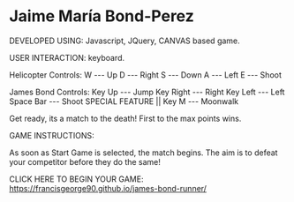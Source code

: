 # Jaime María Bond-Perez

DEVELOPED USING: Javascript, JQuery, CANVAS based game.

USER INTERACTION: keyboard.

Helicopter Controls:
W --- Up
D --- Right
S --- Down
A --- Left
E --- Shoot

James Bond Controls:
Key Up --- Jump
Key Right --- Right
Key Left --- Left
Space Bar --- Shoot
SPECIAL FEATURE || Key M --- Moonwalk

Get ready, its a match to the death! First to the max points wins.

GAME INSTRUCTIONS:

As soon as Start Game is selected, the match begins. The aim is to defeat your competitor before they do the same!

CLICK HERE TO BEGIN YOUR GAME:
https://francisgeorge90.github.io/james-bond-runner/
